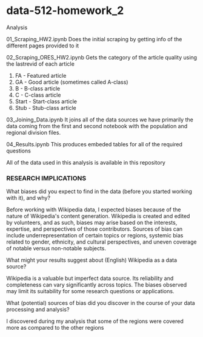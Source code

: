 # data-512-homework_2
Analysis

01_Scraping_HW2.ipynb
Does the initial scraping by getting info of the different pages provided to it

02_Scraping_ORES_HW2.ipynb
Gets the category of the article quality using the lastrevid of each article 

1. FA - Featured article
2. GA - Good article (sometimes called A-class)
3. B - B-class article
4. C - C-class article
5. Start - Start-class article
6. Stub - Stub-class article

03_Joining_Data.ipynb
It joins all of the data sources we have primarily the data coming from the first and second notebook with the population and regional division files.

04_Results.ipynb
This produces embeded tables for all of the required questions 

All of the data used in this analysis is available in this repository



### RESEARCH IMPLICATIONS 
What biases did you expect to find in the data (before you started working with it), and why?

Before working with Wikipedia data, I expected biases because of the nature of Wikipedia's content generation. Wikipedia is created and edited by volunteers, and as such, biases may arise based on the interests, expertise, and perspectives of those contributors.
Sources of bias can include underrepresentation of certain topics or regions, systemic bias related to gender, ethnicity, and cultural perspectives, and uneven coverage of notable versus non-notable subjects.


What might your results suggest about (English) Wikipedia as a data source?

Wikipedia is a valuable but imperfect data source. Its reliability and completeness can vary significantly across topics. The biases observed may limit its suitability for some research questions or applications.

What (potential) sources of bias did you discover in the course of your data processing and analysis?

I discovered during my analysis that some of the regions were covered more as compared to the other regions

